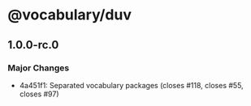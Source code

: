 # @vocabulary/duv

## 1.0.0-rc.0

### Major Changes

- 4a451f1: Separated vocabulary packages (closes #118, closes #55, closes #97)
